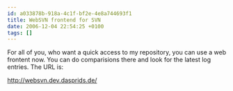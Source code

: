 ```yaml
---
id: a033878b-918a-4c1f-bf2e-4e8a744693f1
title: WebSVN frontend for SVN
date: 2006-12-04 22:54:25 +0100
tags: []
---
```


For all of you, who want a quick access to my repository, you can use a web frontent now. You can do comparisions there and look for the latest log entries. The URL is:

http://websvn.dev.dasprids.de/